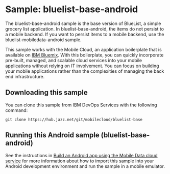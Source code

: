 Sample: bluelist-base-android
===

The bluelist-base-android sample is the base version of BlueList, a simple grocery list application.  In bluelist-base-android, the items do not persist to a mobile backend. If you want to persist items to a mobile backend, use the bluelist-mobiledata-android sample.

This sample works with the Mobile Cloud, an application boilerplate that is available on [IBM Bluemix](https://www.ng.bluemix.net).  With this boilerplate, you can quickly incorporate pre-built, managed, and scalable cloud services into your mobile applications without relying on IT involvement. You can focus on building your mobile applications rather than the complexities of managing the back end infrastructure.


Downloading this sample
---
You can clone this sample from IBM DevOps Services with the following command: 

    git clone https://hub.jazz.net/git/mobilecloud/bluelist-base


Running this Android sample (bluelist-base-android)
---

See the instructions in [Build an Android app using the Mobile Data cloud service](http://www.ibm.com/developerworks/library/mo-android-mobiledata-app/index.html) for more information about how to import this sample into your Android development environment and run the sample in a mobile emulator.

